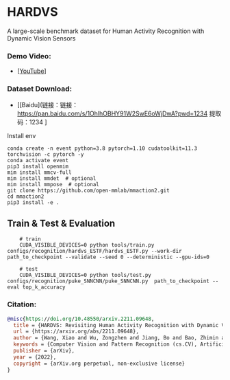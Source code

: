 # HARDVS
A large-scale benchmark dataset for Human Activity Recognition with Dynamic Vision Sensors



### Demo Video: 
* [[YouTube](https://youtu.be/_ROv09rvi2k)]


### Dataset Download: 
* [[Baidu](链接：链接：https://pan.baidu.com/s/1OhlhOBHY91W2SwE6oWjDwA?pwd=1234 
提取码：1234 ] 

Install env
```
conda create -n event python=3.8 pytorch=1.10 cudatoolkit=11.3 torchvision -c pytorch -y
conda activate event
pip3 install openmim
mim install mmcv-full
mim install mmdet  # optional
mim install mmpose  # optional
git clone https://github.com/open-mmlab/mmaction2.git
cd mmaction2
pip3 install -e .

```

## Train & Test & Evaluation
```
    # train
    CUDA_VISIBLE_DEVICES=0 python tools/train.py configs/recognition/hardvs_ESTF/hardvs_ESTF.py --work-dir path_to_checkpoint --validate --seed 0 --deterministic --gpu-ids=0

    # test
    CUDA_VISIBLE_DEVICES=0 python tools/test.py configs/recognition/puke_SNNCNN/puke_SNNCNN.py  path_to_checkpoint --eval top_k_accuracy

```



### Citation: 
```bibtex
@misc{https://doi.org/10.48550/arxiv.2211.09648,
  title = {HARDVS: Revisiting Human Activity Recognition with Dynamic Vision Sensors},
  url = {https://arxiv.org/abs/2211.09648},
  author = {Wang, Xiao and Wu, Zongzhen and Jiang, Bo and Bao, Zhimin and Zhu, Lin and Li, Guoqi and Wang, Yaowei and Tian, Yonghong},
  keywords = {Computer Vision and Pattern Recognition (cs.CV), Artificial Intelligence (cs.AI), Neural and Evolutionary Computing (cs.NE), FOS: Computer and information sciences, FOS: Computer and information sciences},
  publisher = {arXiv},
  year = {2022},
  copyright = {arXiv.org perpetual, non-exclusive license}
}
```


